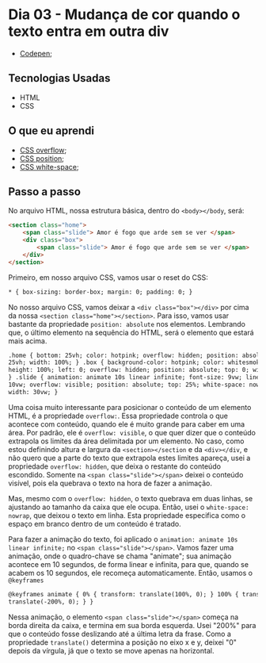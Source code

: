 # Dia 03 - Mudança de cor quando o texto entra em outra div

-   [Codepen](https://codepen.io/lizvidotti91/pen/JjXppWe?editors=1100);

## Tecnologias Usadas

-   HTML
-   CSS

## O que eu aprendi

-   [CSS overflow](https://www.w3schools.com/css/css_overflow.asp);
-   [CSS position](https://www.w3schools.com/css/css_positioning.asp);
-   [CSS white-space](https://www.w3schools.com/cssref/pr_text_white-space.asp);

## Passo a passo

No arquivo HTML, nossa estrutura básica, dentro do `<body></body`, será:

```html
<section class="home">
    <span class="slide"> Amor é fogo que arde sem se ver </span>
    <div class="box">
        <span class="slide"> Amor é fogo que arde sem se ver </span>
    </div>
</section>
```

Primeiro, em nosso arquivo CSS, vamos usar o reset do CSS:

```html
* { box-sizing: border-box; margin: 0; padding: 0; }
```

No nosso arquivo CSS, vamos deixar a `<div class="box"></div>` por cima da nossa `<section class="home"></section>`. Para isso, vamos usar bastante da propriedade `position: absolute` nos elementos. Lembrando que, o último elemento na sequência do HTML, será o elemento que estará mais acima.

```html
.home { bottom: 25vh; color: hotpink; overflow: hidden; position: absolute; top:
25vh; width: 100%; } .box { background-color: hotpink; color: whitesmoke;
height: 100%; left: 0; overflow: hidden; position: absolute; top: 0; width: 50%;
} .slide { animation: animate 10s linear infinite; font-size: 9vw; line-height:
10vw; overflow: visible; position: absolute; top: 25%; white-space: nowrap;
width: 30vw; }
```

Uma coisa muito interessante para posicionar o conteúdo de um elemento HTML, é a propriedade `overflow:`. Essa propriedade controla o que acontece com conteúdo, quando ele é muito grande para caber em uma área. Por padrão, ele é `overflow: visible`, o que quer dizer que o conteúdo extrapola os limites da área delimitada por um elemento. No caso, como estou definindo altura e largura da `<section></section` e da `<div></div`, e não quero que a parte do texto que extrapola estes limites apareça, usei a propriedade `overflow: hidden`, que deixa o restante do conteúdo escondido. Somente na `<span class="slide"></span>` deixei o conteúdo visível, pois ela quebrava o texto na hora de fazer a animação.

Mas, mesmo com o `overflow: hidden`, o texto quebrava em duas linhas, se ajustando ao tamanho da caixa que ele ocupa. Então, usei o `white-space: nowrap`, que deixou o texto em linha. Esta propriedade especifica como o espaço em branco dentro de um conteúdo é tratado.

Para fazer a animação do texto, foi aplicado o `animation: animate 10s linear infinite;` no `<span class="slide"></span>`. Vamos fazer uma animação, onde o quadro-chave se chama "animate"; sua animação acontece em 10 segundos, de forma linear e infinita, para que, quando se acabem os 10 segundos, ele recomeça automaticamente. Então, usamos o `@keyframes`

```html
@keyframes animate { 0% { transform: translate(100%, 0); } 100% { transform:
translate(-200%, 0); } }
```

Nessa animação, o elemento `<span class="slide"></span>` começa na borda direita da caixa, e termina em sua borda esquerda. Usei "200%" para que o conteúdo fosse deslizando até a última letra da frase. Como a propriedade `translate()` determina a posição no eixo x e y, deixei "0" depois da vírgula, já que o texto se move apenas na horizontal.
